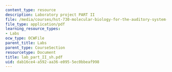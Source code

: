 ```yaml
---
content_type: resource
description: Laboratory project PART II
file: /media/courses/hst-730-molecular-biology-for-the-auditory-system-fall-2002/dab16ce4a592aa36e0955ec0bbeaf998_lab_part_II_sh.pdf
file_type: application/pdf
learning_resource_types:
- Labs
ocw_type: OCWFile
parent_title: Labs
parent_type: CourseSection
resourcetype: Document
title: lab_part_II_sh.pdf
uid: dab16ce4-a592-aa36-e095-5ec0bbeaf998
---
```

